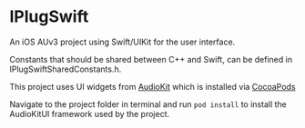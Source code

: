 # IPlugSwift
An iOS AUv3 project using Swift/UIKit for the user interface.

Constants that should be shared between C++ and Swift, can be defined in IPlugSwiftSharedConstants.h.


This project uses UI widgets from [AudioKit](https://audiokit.io) which is installed via [CocoaPods](https://cocoapods.org/)

Navigate to the project folder in terminal and run ```pod install``` to install the AudioKitUI framework used by the project.


